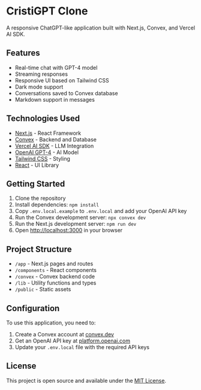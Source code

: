 # CristiGPT Clone

A responsive ChatGPT-like application built with Next.js, Convex, and Vercel AI SDK.

## Features

- Real-time chat with GPT-4 model
- Streaming responses
- Responsive UI based on Tailwind CSS
- Dark mode support
- Conversations saved to Convex database
- Markdown support in messages

## Technologies Used

- [Next.js](https://nextjs.org/) - React Framework
- [Convex](https://convex.dev/) - Backend and Database
- [Vercel AI SDK](https://sdk.vercel.ai/docs) - LLM Integration
- [OpenAI GPT-4](https://openai.com/) - AI Model
- [Tailwind CSS](https://tailwindcss.com/) - Styling
- [React](https://reactjs.org/) - UI Library

## Getting Started

1. Clone the repository
2. Install dependencies: `npm install`
3. Copy `.env.local.example` to `.env.local` and add your OpenAI API key
4. Run the Convex development server: `npx convex dev`
5. Run the Next.js development server: `npm run dev`
6. Open [http://localhost:3000](http://localhost:3000) in your browser

## Project Structure

- `/app` - Next.js pages and routes
- `/components` - React components
- `/convex` - Convex backend code
- `/lib` - Utility functions and types
- `/public` - Static assets

## Configuration

To use this application, you need to:

1. Create a Convex account at [convex.dev](https://convex.dev)
2. Get an OpenAI API key at [platform.openai.com](https://platform.openai.com)
3. Update your `.env.local` file with the required API keys

## License

This project is open source and available under the [MIT License](LICENSE).
